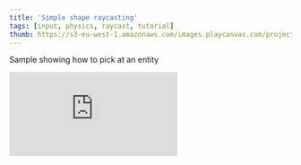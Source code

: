 ```yaml
---
title: 'Simple shape raycasting'
tags: [input, physics, raycast, tutorial]
thumb: https://s3-eu-west-1.amazonaws.com/images.playcanvas.com/projects/12/457922/D9DAC0-image-75.jpg
---
```


Sample showing how to pick at an entity
<div className="iframe-container">
    <iframe loading="lazy" src="https://playcanv.as/p/QGiL8OdM/" title="Simple shape raycasting" webkitallowfullscreen="true" mozallowfullscreen="true" allow="autoplay" allowfullscreen="true" allowvr="" scrolling="no" frameborder="0" />
</div>
